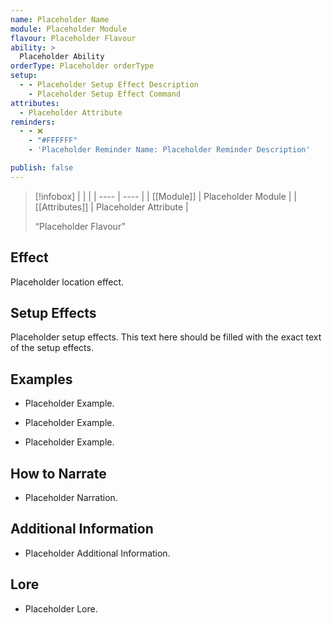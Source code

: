 ```yaml
---
name: Placeholder Name
module: Placeholder Module
flavour: Placeholder Flavour
ability: >
  Placeholder Ability
orderType: Placeholder orderType
setup:
  - - Placeholder Setup Effect Description
    - Placeholder Setup Effect Command
attributes:
  - Placeholder Attribute
reminders:
  - - ❌
    - "#FFFFFF"
    - 'Placeholder Reminder Name: Placeholder Reminder Description'

publish: false
---
```

> [!infobox]
> |  |  |
> | ---- | ---- |
> | [[Module]] | Placeholder Module |
> | [[Attributes]] | Placeholder Attribute |
> 
>  “Placeholder Flavour”

## Effect
Placeholder location effect.

## Setup Effects
Placeholder setup effects. This text here should be filled with the exact text of the setup effects.

## Examples
- Placeholder Example.

- Placeholder Example.

- Placeholder Example.

## How to Narrate
- Placeholder Narration.

## Additional Information
- Placeholder Additional Information.

## Lore
- Placeholder Lore.